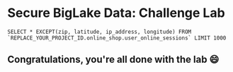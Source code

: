 # Secure BigLake Data: Challenge Lab


```
SELECT * EXCEPT(zip, latitude, ip_address, longitude) FROM `REPLACE_YOUR_PROJECT_ID.online_shop.user_online_sessions` LIMIT 1000
```

## Congratulations, you're all done with the lab 😄
